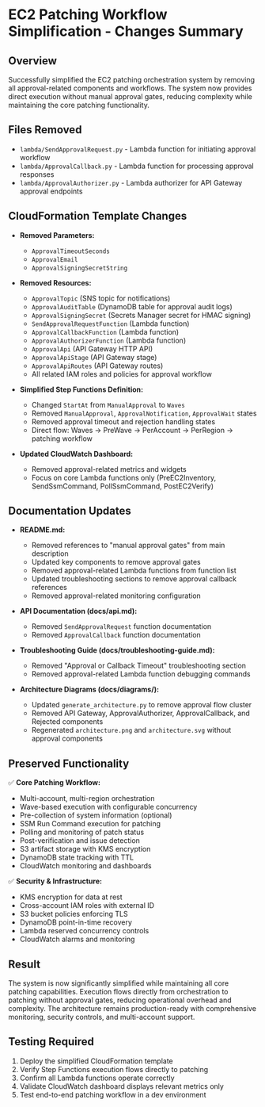 # EC2 Patching Workflow Simplification - Changes Summary

## Overview
Successfully simplified the EC2 patching orchestration system by removing all approval-related components and workflows. The system now provides direct execution without manual approval gates, reducing complexity while maintaining the core patching functionality.

## Files Removed
- `lambda/SendApprovalRequest.py` - Lambda function for initiating approval workflow
- `lambda/ApprovalCallback.py` - Lambda function for processing approval responses 
- `lambda/ApprovalAuthorizer.py` - Lambda authorizer for API Gateway approval endpoints

## CloudFormation Template Changes
- **Removed Parameters:**
  - `ApprovalTimeoutSeconds`
  - `ApprovalEmail` 
  - `ApprovalSigningSecretString`

- **Removed Resources:**
  - `ApprovalTopic` (SNS topic for notifications)
  - `ApprovalAuditTable` (DynamoDB table for approval audit logs)
  - `ApprovalSigningSecret` (Secrets Manager secret for HMAC signing)
  - `SendApprovalRequestFunction` (Lambda function)
  - `ApprovalCallbackFunction` (Lambda function)
  - `ApprovalAuthorizerFunction` (Lambda function)
  - `ApprovalApi` (API Gateway HTTP API)
  - `ApprovalApiStage` (API Gateway stage)
  - `ApprovalApiRoutes` (API Gateway routes)
  - All related IAM roles and policies for approval workflow

- **Simplified Step Functions Definition:**
  - Changed `StartAt` from `ManualApproval` to `Waves`
  - Removed `ManualApproval`, `ApprovalNotification`, `ApprovalWait` states
  - Removed approval timeout and rejection handling states
  - Direct flow: Waves → PreWave → PerAccount → PerRegion → patching workflow

- **Updated CloudWatch Dashboard:**
  - Removed approval-related metrics and widgets
  - Focus on core Lambda functions only (PreEC2Inventory, SendSsmCommand, PollSsmCommand, PostEC2Verify)

## Documentation Updates
- **README.md:**
  - Removed references to "manual approval gates" from main description
  - Updated key components to remove approval gates
  - Removed approval-related Lambda functions from function list
  - Updated troubleshooting sections to remove approval callback references
  - Removed approval-related monitoring configuration

- **API Documentation (docs/api.md):**
  - Removed `SendApprovalRequest` function documentation
  - Removed `ApprovalCallback` function documentation

- **Troubleshooting Guide (docs/troubleshooting-guide.md):**
  - Removed "Approval or Callback Timeout" troubleshooting section
  - Removed approval-related Lambda function debugging commands

- **Architecture Diagrams (docs/diagrams/):**
  - Updated `generate_architecture.py` to remove approval flow cluster
  - Removed API Gateway, ApprovalAuthorizer, ApprovalCallback, and Rejected components
  - Regenerated `architecture.png` and `architecture.svg` without approval components

## Preserved Functionality
✅ **Core Patching Workflow:**
- Multi-account, multi-region orchestration
- Wave-based execution with configurable concurrency
- Pre-collection of system information (optional)
- SSM Run Command execution for patching
- Polling and monitoring of patch status
- Post-verification and issue detection
- S3 artifact storage with KMS encryption
- DynamoDB state tracking with TTL
- CloudWatch monitoring and dashboards

✅ **Security & Infrastructure:**
- KMS encryption for data at rest
- Cross-account IAM roles with external ID
- S3 bucket policies enforcing TLS
- DynamoDB point-in-time recovery
- Lambda reserved concurrency controls
- CloudWatch alarms and monitoring

## Result
The system is now significantly simplified while maintaining all core patching capabilities. Execution flows directly from orchestration to patching without approval gates, reducing operational overhead and complexity. The architecture remains production-ready with comprehensive monitoring, security controls, and multi-account support.

## Testing Required
1. Deploy the simplified CloudFormation template
2. Verify Step Functions execution flows directly to patching
3. Confirm all Lambda functions operate correctly
4. Validate CloudWatch dashboard displays relevant metrics only
5. Test end-to-end patching workflow in a dev environment